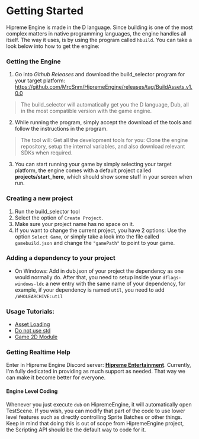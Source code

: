 # Getting Started

Hipreme Engine is made in the D language. Since building is one of the most complex matters in native programming languages, the engine handles all itself. The way it uses, is by using the program called `hbuild`. You can take a look below into how to get the engine:

### Getting the Engine

1. Go into _Github Releases_ and download the build\_selector program for your target platform: https://github.com/MrcSnm/HipremeEngine/releases/tag/BuildAssets.v1.0.0

> The build\_selector will automatically get you the D language, Dub, all in the most compatible version with the game engine.

2. While running the program, simply accept the download of the tools and follow the instructions in the program.

> The tool will: Get all the development tools for you: Clone the engine repository, setup the internal variables, and also download relevant SDKs when required.

3. You can start running your game by simply selecting your target platform, the engine comes with a default project called **projects/start\_here**, which should show some stuff in your screen when run.

### Creating a new project

1. Run the build\_selector tool
2. Select the option of `Create Project`.
3. Make sure your project name has no space on it.
4. If you want to change the current project, you have 2 options: Use the option `Select Game`, or simply take a look into the file called `gamebuild.json` and change the `"gamePath"` to point to your game.

### Adding a dependency to your project

* On Windows: Add in dub.json of your project the dependency as one would normally do. After that, you need to setup inside your `dflags-windows-ldc` a new entry with the same name of your dependency, for example, if your dependency is named `util`, you need to add `/WHOLEARCHIVE:util`

### Usage Tutorials:

* [Asset Loading](https://github.com/MrcSnm/HipremeEngine/wiki/Assets#hipassets-and-its-usages)
* [Do not use std](https://github.com/MrcSnm/HipremeEngine/wiki/Do-not-use-std)
* [Game 2D Module](https://github.com/MrcSnm/HipremeEngine/wiki/Game-2D-Module)

### Getting Realtime Help

Enter in Hipreme Engine Discord server: [**Hipreme Entertainment**](https://discord.gg/DkGeYwsPXe). Currently, I'm fully dedicated in providing as much support as needed. That way we can make it become better for everyone.

#### Engine Level Coding

Whenever you just execute `dub` on HipremeEngine, it will automatically open TestScene. If you wish, you can modify that part of the code to use lower level features such as directly controlling Sprite Batches or other things. Keep in mind that doing this is out of scope from HipremeEngine project, the Scripting API should be the default way to code for it.
